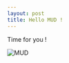 ```yaml
---
layout: post
title: Hello MUD !
---
```


Time for you ! 

![MUD](https://unsplash.it/600/400/?random)
